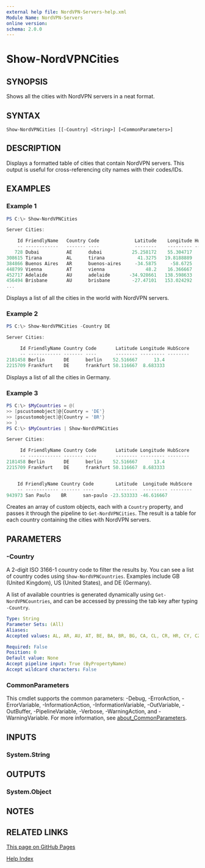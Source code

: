```yaml
---
external help file: NordVPN-Servers-help.xml
Module Name: NordVPN-Servers
online version:
schema: 2.0.0
---
```


# Show-NordVPNCities

## SYNOPSIS
Shows all the cities with NordVPN servers in a neat format.

## SYNTAX

```
Show-NordVPNCities [[-Country] <String>] [<CommonParameters>]
```

## DESCRIPTION
Displays a formatted table of cities that contain NordVPN servers. This output
is useful for cross-referencing city names with their codes/IDs.

## EXAMPLES

### Example 1
```powershell
PS C:\> Show-NordVPNCities

Server Cities:

    Id FriendlyName   Country Code             Latitude    Longitude HubScore
    -- ------------   ------- ----             --------    --------- --------
   728 Dubai          AE      dubai           25.258172    55.304717
308615 Tirana         AL      tirana            41.3275   19.8188889
384866 Buenos Aires   AR      buenos-aires     -34.5875     -58.6725
448799 Vienna         AT      vienna               48.2    16.366667
452717 Adelaide       AU      adelaide       -34.928661   138.598633
456494 Brisbane       AU      brisbane        -27.47101   153.024292
...
```

Displays a list of all the cities in the world with NordVPN servers.

### Example 2
```powershell
PS C:\> Show-NordVPNCities -Country DE

Server Cities:

     Id FriendlyName Country Code       Latitude Longitude HubScore
     -- ------------ ------- ----       -------- --------- --------
2181458 Berlin       DE      berlin    52.516667      13.4
2215709 Frankfurt    DE      frankfurt 50.116667  8.683333
```

Displays a list of all the cities in Germany.

### Example 3
```powershell
PS C:\> $MyCountries = @(
>> [pscustomobject]@{Country = 'DE'}
>> [pscustomobject]@{Country = 'BR'}
>> )
PS C:\> $MyCountries | Show-NordVPNCities

Server Cities:

     Id FriendlyName Country Code       Latitude Longitude HubScore
     -- ------------ ------- ----       -------- --------- --------
2181458 Berlin       DE      berlin    52.516667      13.4
2215709 Frankfurt    DE      frankfurt 50.116667  8.683333


    Id FriendlyName Country Code        Latitude  Longitude HubScore
    -- ------------ ------- ----        --------  --------- --------
943973 San Paulo    BR      san-paulo -23.533333 -46.616667
```

Creates an array of custom objects, each with a `Country` property, and
passes it through the pipeline to `Get-NordVPNCities`. The result is a
table for each country containing the cities with NordVPN servers.

## PARAMETERS

### -Country
A 2-digit ISO 3166-1 country code to filter the results by. You can see a list
of country codes using `Show-NordVPNCountries`. Examples include GB (United
Kingdom), US (United States), and DE (Germany).

A list of available countries is generated dynamically using
`Get-NordVPNCountries`, and can be accessed by pressing the tab key after
typing `-Country`.

```yaml
Type: String
Parameter Sets: (All)
Aliases:
Accepted values: AL, AR, AU, AT, BE, BA, BR, BG, CA, CL, CR, HR, CY, CZ, DK, EE, FI, FR, GE, DE, GR, HK, HU, IS, IN, ID, IE, IL, IT, JP, LV, LU, MY, MX, MD, NL, NZ, MK, NO, PL, PT, RO, RS, SG, SK, SI, ZA, KR, ES, SE, CH, TW, TH, TR, UA, AE, GB, US, VN

Required: False
Position: 0
Default value: None
Accept pipeline input: True (ByPropertyName)
Accept wildcard characters: False
```

### CommonParameters
This cmdlet supports the common parameters: -Debug, -ErrorAction, -ErrorVariable, -InformationAction, -InformationVariable, -OutVariable, -OutBuffer, -PipelineVariable, -Verbose, -WarningAction, and -WarningVariable. For more information, see [about_CommonParameters](http://go.microsoft.com/fwlink/?LinkID=113216).

## INPUTS

### System.String

## OUTPUTS

### System.Object
## NOTES

## RELATED LINKS

[This page on GitHub Pages](https://thefreeman193.github.io/NordVPN-Servers/Show-NordVPNCities.html)

[Help Index](./HELPINDEX.md)
